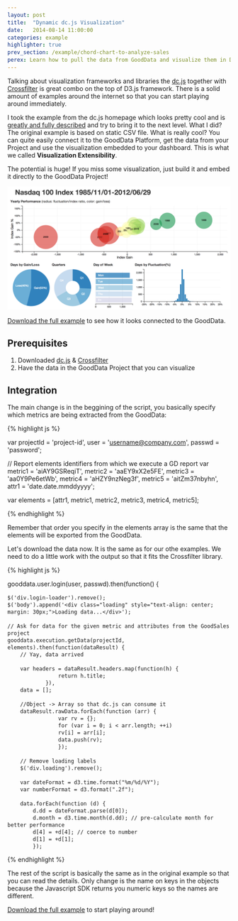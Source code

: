 ```yaml
---
layout: post
title:  "Dynamic dc.js Visualization"
date:   2014-08-14 11:00:00
categories: example
highlighter: true
prev_section: /example/chord-chart-to-analyze-sales
perex: Learn how to pull the data from GoodData and visualize them in D3.js Chord chart 
---
```


Talking about visualization frameworks and libraries the [dc.js](http://dc-js.github.io/dc.js/) together with [Crossfilter](https://github.com/square/crossfilter/wiki/API-Reference) is great combo on the top of D3.js framework. There is a solid amount of examples around the internet so that you can start playing around immediately.

I took the example from the dc.js homepage which looks pretty cool and is [greatly and fully described](http://dc-js.github.io/dc.js/docs/stock.html) and try to bring it to the next level. What I did? The original example is based on static CSV file. What is really cool? You can quite easily connect it to the GoodData Platform, get the data from your Project and use the visualization embedded to your dashboard. This is what we called **Visualization Extensibility**.

The potential is huge! If you miss some visualization, just build it and embed it directly to the GoodData Project!

<img src="/images/posts/dc-js-example.png" alt="Dynamic Visualizations" />

[Download the full example]() to see how it looks connected to the GoodData.   

## Prerequisites 

1. Downloaded [dc.js](http://dc-js.github.io/dc.js/) & [Crossfilter](https://github.com/square/crossfilter/wiki/API-Reference)
1. Have the data in the GoodData Project that you can visualize

## Integration

The main change is in the beggining of the script, you basically specify which metrics are being extracted from the GoodData:

{% highlight js %}

var projectId = 'project-id', 
    user = 'username@company.com',
	passwd = 'password';

// Report elements identifiers from which we execute a GD report
var metric1 = 'aiAY9GSReqiT',
	metric2 = 'aaEY9xX2e5FE',
	metric3 = 'aa0Y9Pe6etWb',
	metric4 = 'aHZY9nzNeg3f',
    metric5 = 'aitZm37nbyhn',
    attr1 = 'date.date.mmddyyyy';
    
var elements = [attr1, metric1, metric2, metric3, metric4, metric5];

{% endhighlight %}

Remember that order you specify in the elements array is the same that the elements will be exported from the GoodData.

Let's download the data now. It is the same as for our othe examples. We need to do a little work with the output so that it fits the Crossfilter library.

{% highlight js %}

gooddata.user.login(user, passwd).then(function() {

    $('div.login-loader').remove();
    $('body').append('<div class="loading" style="text-align: center; margin: 30px;">Loading data...</div>');

    // Ask for data for the given metric and attributes from the GoodSales project
    gooddata.execution.getData(projectId, elements).then(function(dataResult) {
        // Yay, data arrived
        
        var headers = dataResult.headers.map(function(h) {
                    return h.title;
                }),
		data = [];
		
		//Object -> Array so that dc.js can consume it
		dataResult.rawData.forEach(function (arr) {
					var rv = {};
					for	(var i = 0; i < arr.length; ++i)
					rv[i] = arr[i];
					data.push(rv);
					});
					
		// Remove loading labels
        $('div.loading').remove();
		
		var dateFormat = d3.time.format("%m/%d/%Y");
		var numberFormat = d3.format(".2f");

		data.forEach(function (d) {
    		d.dd = dateFormat.parse(d[0]);
    		d.month = d3.time.month(d.dd); // pre-calculate month for better performance
    		d[4] = +d[4]; // coerce to number
    		d[1] = +d[1];
    		});
    		
{% endhighlight %}

The rest of the script is basically the same as in the original example so that you can read the details. Only change is the name on keys in the objects because the Javascript SDK returns you numeric keys so the names are different. 

[Download the full example]() to start playing around!

